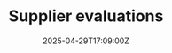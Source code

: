 ---
title: Supplier evaluations
linkTitle: Supplier evaluations
date: '2025-04-29T17:09:00Z'
weight: 1
description: A Supplier Evaluation Framework aligned with ISO 9001 ensures effective
  supplier selection, performance monitoring, risk management, and continuous improvement,
  fostering high-quality standards and optimized supply chains.
draft: false
ref: supplier-evaluations
---